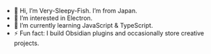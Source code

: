 - 👋 Hi, I’m Very-Sleepy-Fish. I’m from Japan.
- 👀 I’m interested in Electron.
- 🌱 I’m currently learning JavaScript & TypeScript.
- ⚡ Fun fact: I build Obsidian plugins and occasionally store creative projects.

<!---
AmyJapanese/AmyJapanese is a ✨ special ✨ repository because its `README.md` (this file) appears on your GitHub profile.
You can click the Preview link to take a look at your changes.
--->
